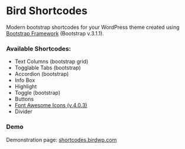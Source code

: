 Bird Shortcodes
===============

Modern bootstrap shortcodes for your WordPress theme created using <a href="http://getbootstrap.com/" target="_blank">Bootstrap Framework</a> (Bootstrap v.3.1.1).

<h3>Available Shortcodes:</h3>

<ul>
  <li>Text Columns (bootstrap grid)</li>
  <li>Togglable Tabs (bootstrap)</li>
  <li>Accordion (bootstrap)</li>
  <li>Info Box</li>
  <li>Highlight</li>
  <li>Toggle (bootstrap)</li>
  <li>Buttons</li>
  <li><a href="http://fontawesome.io/" target="_blank">Font Awesome Icons (v.4.0.3)</a></li>
  <li>Divider</li>
</ul>

<h3>Demo</h3>
Demonstration page: <a href="http://shortcodes.birdwp.com/" target="_blank">shortcodes.birdwp.com</a>
